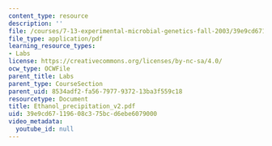 ```yaml
---
content_type: resource
description: ''
file: /courses/7-13-experimental-microbial-genetics-fall-2003/39e9cd67119608c375bcd6ebe6079000_Ethanol_precipitation_v2.pdf
file_type: application/pdf
learning_resource_types:
- Labs
license: https://creativecommons.org/licenses/by-nc-sa/4.0/
ocw_type: OCWFile
parent_title: Labs
parent_type: CourseSection
parent_uid: 8534adf2-fa56-7977-9372-13ba3f559c18
resourcetype: Document
title: Ethanol_precipitation_v2.pdf
uid: 39e9cd67-1196-08c3-75bc-d6ebe6079000
video_metadata:
  youtube_id: null
---
```


